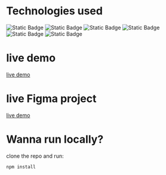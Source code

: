 # Technologies used
<p align="left">
<img alt="Static Badge" src="https://img.shields.io/badge/HTML%20-%20%23E5532D">
<img alt="Static Badge" src="https://img.shields.io/badge/CSS%20-%20%23254BDD">
<img alt="Static Badge" src="https://img.shields.io/badge/Tailwind%20CSS%20-%20%2325B4BE">
<img alt="Static Badge" src="https://img.shields.io/badge/JavaScript%20%20-%20%23F7E025">
<img alt="Static Badge" src="https://img.shields.io/badge/_hyperscript-blue">
<img alt="Static Badge" src="https://img.shields.io/badge/_figma-%239D56F7">
</p>

# live demo
[live demo](https://unixnexo.github.io/job-portal-ui-plus-figma/)

# live Figma project
[live demo](https://www.figma.com/design/hy5242XUQhPiDoDg6THhRY/Job-Portal?node-id=0-1&t=C4YTAJn3yh2IvloJ-0)

# Wanna run locally?
clone the repo and run:

    npm install
